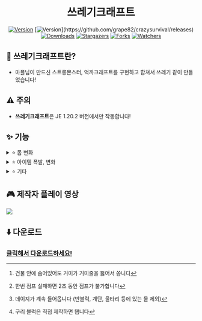 <div align="center">

# 쓰레기크래프트
[![Version](https://img.shields.io/badge/Version-1.1.5-6047ff?&logo=Webpack&logoColor=ffffff&style=for-the-badge&style=flat-square)](https://github.com/grape82/crazysurvival/releases)
[![Version](https://img.shields.io/badge/MC-1.20.2-6047ff?&logo=Webpack&logoColor=ffffff&style=for-the-badge&style=flat-square&color="yellow")](https://github.com/grape82/crazysurvival/releases)
[![Downloads](https://img.shields.io/github/downloads/grape82/crazysurvival/total?label=Downloads&style=for-the-badge&style=flat-square)](https://github.com/grape82/crazysurvival/releases)
[![Stargazers](https://img.shields.io/github/stars/grape82/crazysurvival?label=stars&style=for-the-badge&style=flat-square)](https://github.com/grape82/crazysurvival/stargazers)
[![Forks](https://img.shields.io/github/forks/grape82/crazysurvival?label=forks&style=for-the-badge&style=flat-square)](https://github.com/grape82/crazysurvival/releases/forks)
[![Watchers](https://img.shields.io/github/watchers/grape82/crazysurvival?label=watchers&style=for-the-badge&style=flat-square)](https://github.com/grape82/crazysurvival/watchers)


</div>

[^spidercobweb]: 건물 안에 숨어있어도 거미가 거미줄을 뚫어서 쏩니다
[^luckyblock]: 구리 블럭은 직접 제작하면 됍니다
[^water]: 데이지가 계속 들어옵니다 (반블럭, 계단, 울타리 등에 있는 물 제외)
[^failjump]: 한번 점프 실패하면 2초 동안 점프가 불가합니다

## 💬 쓰레기크래프트란?
- 마플님이 만드신 스트롱몬스터, 억까크래프트를 구현하고 합쳐서 쓰레기 같이 만들었습니다!

## ⚠️ 주의
- **쓰레기크래프트**은 JE 1.20.2 버전에서만 작동합니다!

## ✨ 기능
<details><summary>⭐ 몹 변화</summary>
  
- 플레이어를 제외한 모든 몹은 신속 3
- 스켈레톤은 화염 활을 가지고 있음
- 거미가 거미줄을 쏨 (0.1%)[^spidercobweb]
- 모든 크리퍼는 항상 충전된 크리퍼, 바로 터짐
- 몹들이 멀리서도 플레이어 인식
- 10초마다 몹들 강제 공격 (데미지 0)
- 모든 드라운드가 삼지창 가지고 있음
- 플레이어를 제외한 모든 몹은 체력이 1줄 늘음
  
</details>

<details><summary>⭐ 아이템 폭발, 변화</summary>
  
- 아이템 폭발 (3%)
- 경험치 폭발 (2%)
- 철 원석이 석영으로 (50%)
- 금 원석이 금 발판으로 (50%)
- 구리 원석이 위더 5마리로 (0.01%)
- 다이아몬드가 청금석으로 (20%)
- 흑요석이 검은색 양털로 (10%)
- 조약돌이 안산암으로 (10%)
  
</details>

<details><summary>⭐ 기타</summary>
  
- 점프 실패 (25%)[^failjump]
- 물에 있으면 데미지 1[^water]
- 항상 밤
- 구리 블럭으로 럭키블럭을 굴릴 수 있음[^luckyblock]
  
</details>

## 🎮 제작자 플레이 영상
[![](https://img.youtube.com/vi/ZY1QD1L5jTc/0.jpg)](https://www.youtube.com/watch?v=ZY1QD1L5jTc)

## ⬇️ 다운로드
### [클릭해서 다운로드하세요!](https://github.com/grape82/crazysurvival/releases)
